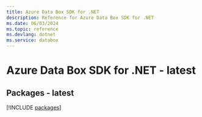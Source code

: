 ```yaml
---
title: Azure Data Box SDK for .NET
description: Reference for Azure Data Box SDK for .NET
ms.date: 06/03/2024
ms.topic: reference
ms.devlang: dotnet
ms.service: databox
---
```

# Azure Data Box SDK for .NET - latest
## Packages - latest
[!INCLUDE [packages](data-box-index.md)]
